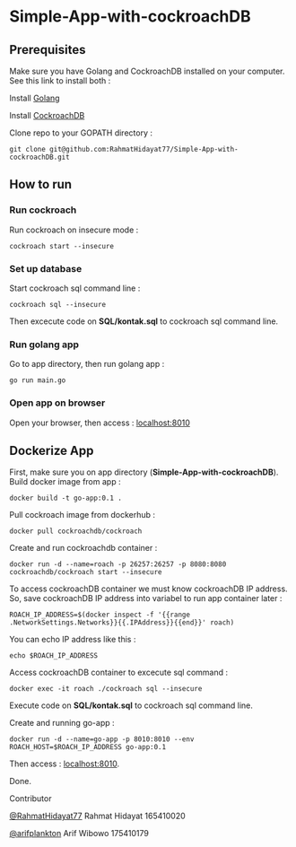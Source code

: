 # Simple-App-with-cockroachDB

## Prerequisites
Make sure you have Golang and CockroachDB installed on your computer. See this link to install both :

Install [Golang](https://www.digitalocean.com/community/tutorials/how-to-install-go-on-ubuntu-18-04)

Install [CockroachDB](https://www.cockroachlabs.com/docs/stable/install-cockroachdb-linux.html)

Clone repo to your GOPATH directory :
```
git clone git@github.com:RahmatHidayat77/Simple-App-with-cockroachDB.git
```

## How to run
### Run cockroach
Run cockroach on insecure mode :
```
cockroach start --insecure
```

### Set up database
Start cockroach sql command line :
```
cockroach sql --insecure
```
Then excecute code on __SQL/kontak.sql__ to cockroach sql command line.

### Run golang app
Go to app directory, then run golang app :
```
go run main.go
```

### Open app on browser
Open your browser, then access :
[localhost:8010](http:localhost:8010)

## Dockerize App
First, make sure you on app directory (__Simple-App-with-cockroachDB__).
Build docker image from app :
```
docker build -t go-app:0.1 .
```

Pull cockroach image from dockerhub :
```
docker pull cockroachdb/cockroach
```

Create and run cockroachdb container :
```
docker run -d --name=roach -p 26257:26257 -p 8080:8080 cockroachdb/cockroach start --insecure
```

To access cockroachDB container we must know cockroachDB IP address.
So, save cockroachDB IP address into variabel to run app container later :
```
ROACH_IP_ADDRESS=$(docker inspect -f '{{range .NetworkSettings.Networks}}{{.IPAddress}}{{end}}' roach)
```
You can echo IP address like this :
```
echo $ROACH_IP_ADDRESS
```

Access cockroachDB container to excecute sql command :
```
docker exec -it roach ./cockroach sql --insecure
```
Execute code on __SQL/kontak.sql__ to cockroach sql command line.

Create and running go-app :
```
docker run -d --name=go-app -p 8010:8010 --env ROACH_HOST=$ROACH_IP_ADDRESS go-app:0.1
```

Then access : [localhost:8010](http:localhost:8010).

Done.

Contributor

[@RahmatHidayat77](https://github.com/RahmatHidayat77) Rahmat Hidayat 165410020

[@arifplankton](https://github.com/arifplankton) Arif Wibowo 175410179
